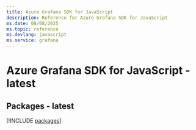 ```yaml
---
title: Azure Grafana SDK for JavaScript
description: Reference for Azure Grafana SDK for JavaScript
ms.date: 08/08/2025
ms.topic: reference
ms.devlang: javascript
ms.service: grafana
---
```

# Azure Grafana SDK for JavaScript - latest
## Packages - latest
[!INCLUDE [packages](grafana-index.md)]